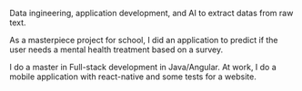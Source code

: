 <!--
**gdaume24/gdaume24** is a ✨ _special_ ✨ repository because its `README.md` (this file) appears on your GitHub profile.

Here are some ideas to get you started:

- 🔭 I’m currently working on ...
- 🌱 I’m currently learning ...
- 👯 I’m looking to collaborate on ...
- 🤔 I’m looking for help with ...
- 💬 Ask me about ...
- 📫 How to reach me: ...
- 😄 Pronouns: ...
- ⚡ Fun fact: ...
-->

Data ingineering, application development, and AI to extract datas from raw text.

As a masterpiece project for school, I did an application to predict if the user needs a mental health treatment based on a survey.

I do a master in Full-stack development in Java/Angular. At work, I do a mobile application with react-native and some tests for a website.
